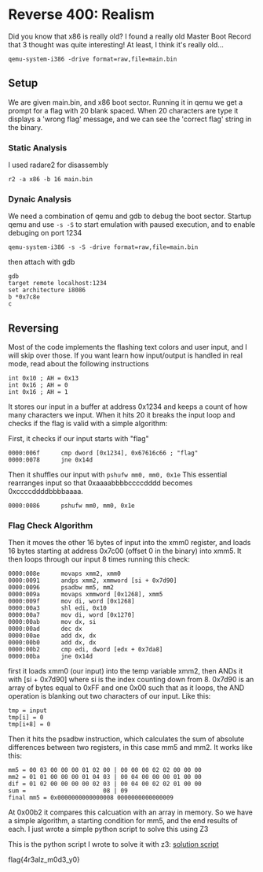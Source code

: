 # Reverse 400: Realism
Did you know that x86 is really old? I found a really old Master Boot Record that 3 thought was quite interesting! At least, I think it's really old...

```
qemu-system-i386 -drive format=raw,file=main.bin
```

## Setup
We are given main.bin, and x86 boot sector. Running it in qemu we get a prompt for a flag with 20 blank spaced.
When 20 characters are type it displays a 'wrong flag' message, and we can see the 'correct flag' string in the
binary.

### Static Analysis
I used radare2 for disassembly
```
r2 -a x86 -b 16 main.bin
```

### Dynaic Analysis
We need a combination of qemu and gdb to debug the boot sector. Startup qemu and use
`-s -S` to start emulation with paused execution, and to enable debuging on port 1234
```
qemu-system-i386 -s -S -drive format=raw,file=main.bin
```

then attach with gdb
```
gdb
target remote localhost:1234
set architecture i8086
b *0x7c8e
c
```
## Reversing
Most of the code implements the flashing text colors and user input, and I will skip over those.
If you want learn how input/output is handled in real mode, read about the following instructions
```
int 0x10 ; AH = 0x13
int 0x16 ; AH = 0
int 0x16 ; AH = 1
```

It stores our input in a buffer at address 0x1234 and keeps a count of how many characters we input.
When it hits 20 it breaks the input loop and checks if the flag is valid with a simple algorithm:

First, it checks if our input starts with "flag"
```
0000:006f      cmp dword [0x1234], 0x67616c66 ; "flag"                                                            
0000:0078      jne 0x14d
```

Then it shuffles our input with `pshufw mm0, mm0, 0x1e` This essential rearranges input
so that 0xaaaabbbbccccdddd becomes 0xccccddddbbbbaaaa.
```
0000:0086      pshufw mm0, mm0, 0x1e
```

### Flag Check Algorithm
Then it moves the other 16 bytes of input into the xmm0 register, and loads
16 bytes starting at address 0x7c00 (offset 0 in the binary) into xmm5. It then
loops through our input 8 times running this check:
```
0000:008e      movaps xmm2, xmm0                
0000:0091      andps xmm2, xmmword [si + 0x7d90]                                                                                                       
0000:0096      psadbw mm5, mm2                                                                                                                         
0000:009a      movaps xmmword [0x1268], xmm5               
0000:009f      mov di, word [0x1268]                       
0000:00a3      shl edi, 0x10                                                                                                                           
0000:00a7      mov di, word [0x1270]                       
0000:00ab      mov dx, si                                                                                                                              
0000:00ad      dec dx                                                                                                                                  
0000:00ae      add dx, dx                                                                                                                              
0000:00b0      add dx, dx                                                                                                                              
0000:00b2      cmp edi, dword [edx + 0x7da8]               
0000:00ba      jne 0x14d  
```

first it loads xmm0 (our input) into the temp variable xmm2, then ANDs it with [si + 0x7d90] where si is
the index counting down from 8. 0x7d90 is an array of bytes equal to 0xFF and one 0x00 such that as it
loops, the AND operation is blanking out two characters of our input. Like this:
```
tmp = input
tmp[i] = 0
tmp[i+8] = 0
```

Then it hits the psadbw instruction, which calculates the sum of absolute differences between two
registers, in this case mm5 and mm2. It works like this:
```
mm5 = 00 03 00 00 00 01 02 00 | 00 00 00 02 02 00 00 00
mm2 = 01 01 00 00 00 01 04 03 | 00 04 00 00 00 01 00 00
dif = 01 02 00 00 00 00 02 03 | 00 04 00 02 02 01 00 00
sum =                      08 | 09
final mm5 = 0x0000000000000008 0000000000000009
```

At 0x00b2 it compares this calcuation with an array in memory. So we have a simple
algorithm, a starting condition for mm5, and the end results of each. I just wrote a simple
python script to solve this using Z3

This is the python script I wrote to solve it with z3:
[solution script](realistic.py)

flag{4r3alz_m0d3_y0}
